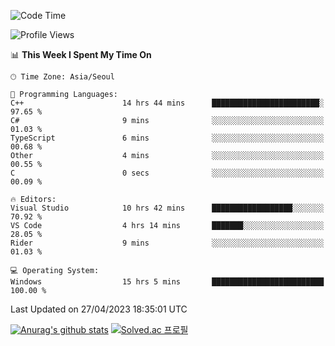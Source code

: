 <!--START_SECTION:waka-->
![Code Time](http://img.shields.io/badge/Code%20Time-160%20hrs%2025%20mins-blue)

![Profile Views](http://img.shields.io/badge/Profile%20Views-1-blue)

📊 **This Week I Spent My Time On** 

```text
🕑︎ Time Zone: Asia/Seoul

💬 Programming Languages: 
C++                      14 hrs 44 mins      ████████████████████████░   97.65 % 
C#                       9 mins              ░░░░░░░░░░░░░░░░░░░░░░░░░   01.03 % 
TypeScript               6 mins              ░░░░░░░░░░░░░░░░░░░░░░░░░   00.68 % 
Other                    4 mins              ░░░░░░░░░░░░░░░░░░░░░░░░░   00.55 % 
C                        0 secs              ░░░░░░░░░░░░░░░░░░░░░░░░░   00.09 % 

🔥 Editors: 
Visual Studio            10 hrs 42 mins      ██████████████████░░░░░░░   70.92 % 
VS Code                  4 hrs 14 mins       ███████░░░░░░░░░░░░░░░░░░   28.05 % 
Rider                    9 mins              ░░░░░░░░░░░░░░░░░░░░░░░░░   01.03 % 

💻 Operating System: 
Windows                  15 hrs 5 mins       █████████████████████████   100.00 % 
```


 Last Updated on 27/04/2023 18:35:01 UTC
<!--END_SECTION:waka-->
[![Anurag's github stats](https://github-readme-stats.vercel.app/api?username=heosumin518)](https://github.com/anuraghazra/github-readme-stats)
[![Solved.ac
프로필](http://mazassumnida.wtf/api/v2/generate_badge?boj=heosumin)](https://solved.ac/heosumin)
